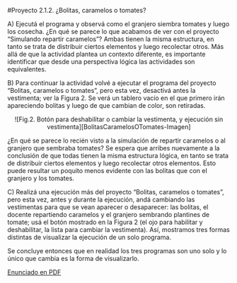 #Proyecto 2.1.2. ¿Bolitas, caramelos o tomates?

A) Ejecutá el programa y observá como el granjero siembra tomates y luego los cosecha.
   ¿En qué se parece lo que acabamos de ver con el proyecto “Simulando repartir caramelos”? Ambas tienen la misma estructura, en tanto se trata de distribuir ciertos elementos y luego recolectar otros. 
   Más allá de que la actividad plantea un contexto diferente, es importante identificar que desde una perspectiva lógica las actividades son equivalentes.

B) Para continuar la actividad volvé a ejecutar el programa del proyecto “Bolitas, caramelos o tomates”, pero esta vez, desactivá antes la vestimenta; ver la Figura 2. Se verá un tablero vacío en el que primero irán apareciendo bolitas y luego de que cambian de color, son retiradas.

<center>
![Fig.2. Botón para deshabilitar o cambiar la vestimenta, y ejecución sin vestimenta][BolitasCaramelosOTomates-Imagen]
</center>
                       
¿En qué se parece lo recién visto a la simulación de repartir caramelos o al granjero que sembraba tomates? Se espera que arribes nuevamente a la conclusión de que todas tienen la misma estructura lógica, en tanto se trata de distribuir ciertos elementos y luego recolectar otros elementos. Esto puede resultar un poquito menos evidente con las bolitas que con el granjero y los tomates. 

C) Realizá una ejecución más del proyecto “Bolitas, caramelos o tomates”, pero esta vez, antes y durante la ejecución, andá cambiando las vestimentas para que se vean aparecer o desaparecer: las bolitas, el docente repartiendo caramelos y el granjero sembrando plantines de tomate; usá el botón mostrado en la Figura 2 (el ojo para habilitar y deshabilitar, la lista para cambiar la vestimenta). 
Así, mostramos tres formas distintas de visualizar la ejecución de un solo programa. 

Se concluye entonces que en realidad los tres programas son uno solo y lo único que cambia es la forma de visualizarlo.

[Enunciado en PDF][BolitasCaramelosOTomates-PDF]

[BolitasCaramelosOTomates-Imagen]:
https://raw.githubusercontent.com/gobstones/proyectos-jr/master/Proyectos/Cap.2/2.1.2.Bolitas%2C%20caramelos%20o%20tomates/BolitasCaramelosOTomates-small.png "Fig.2. Botón para deshabilitar o cambiar la vestimenta y ejecución sin vestimenta"

[BolitasCaramelosOTomates-PDF]:
https://raw.githubusercontent.com/gobstones/proyectos-jr/master/Proyectos/Cap.2/2.1.2.Bolitas%2C%20caramelos%20o%20tomates/description.pdf "Enunciado de 'Bolitas caramelos o tomates' en PDF"
